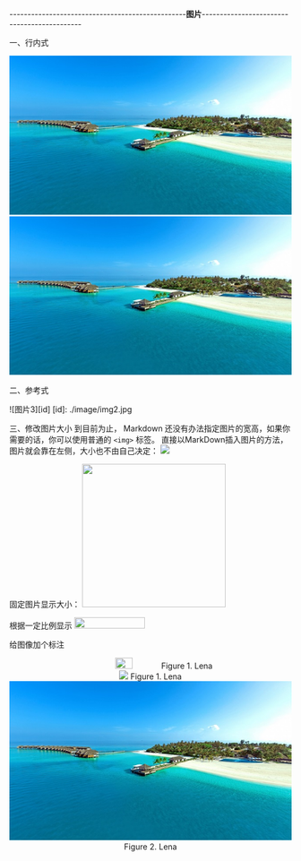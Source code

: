 -------------------------------------------------**图片**--------------------------------------------

一、行内式

![图片1](./image/img1.jpg "Optional title")
![图片2](https://github.com/xiarainla/document/blob/master/markdown/image/img1.jpg)

二、参考式

![图片3][id]
[id]: ./image/img2.jpg

三、修改图片大小
到目前为止， Markdown 还没有办法指定图片的宽高，如果你需要的话，你可以使用普通的 `<img>` 标签。
直接以MarkDown插入图片的方法，图片就会靠在左侧，大小也不由自己决定：
<img src="http://g.hiphotos.baidu.com/image/h%3D300/sign=b5e4c905865494ee982209191df4e0e1/c2cec3fdfc03924590b2a9b58d94a4c27d1e2500.jpg"/>

固定图片显示大小：
<img src="http://g.hiphotos.baidu.com/image/h%3D300/sign=b5e4c905865494ee982209191df4e0e1/c2cec3fdfc03924590b2a9b58d94a4c27d1e2500.jpg" width=256 height=256 />

根据一定比例显示
<img src="http://g.hiphotos.baidu.com/image/h%3D300/sign=b5e4c905865494ee982209191df4e0e1/c2cec3fdfc03924590b2a9b58d94a4c27d1e2500.jpg" width="50%" height="50%" />

给图像加个标注
<center>
<img src="http://g.hiphotos.baidu.com/image/h%3D300/sign=b5e4c905865494ee982209191df4e0e1/c2cec3fdfc03924590b2a9b58d94a4c27d1e2500.jpg" width="25%" height="25%" />
Figure 1. Lena
</center>

<center>
<img src="http://g.hiphotos.baidu.com/image/h%3D300/sign=b5e4c905865494ee982209191df4e0e1/c2cec3fdfc03924590b2a9b58d94a4c27d1e2500.jpg" />
Figure 1. Lena
</center>

<center>
<img src="https://github.com/xiarainla/document/blob/master/markdown/image/img1.jpg" />
Figure 2. Lena
</center>



